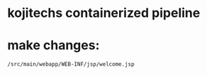 # kojitechs containerized pipeline


# make changes: 
```
/src/main/webapp/WEB-INF/jsp/welcome.jsp
```